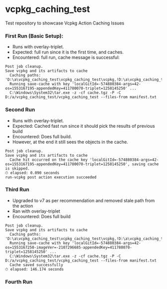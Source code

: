 # vcpkg_caching_test
Test repository to showcase Vcpkg Action Caching Issues

### First Run (Basic Setup):
- Runs with overlay-triplet.
- Expected: full run since it is the first time, and caches.
- Encountered: full run, cache message is successful:
```
Post job cleanup.
Save vcpkg and its artifacts to cache
  Caching paths: 'D:\a\vcpkg_caching_test\vcpkg_caching_test\vcpkg,!D:\a\vcpkg_caching_test\vcpkg_caching_test\vcpkg\packages,!D:\a\vcpkg_caching_test\vcpkg_caching_test\vcpkg\buildtrees,!D:\a\vcpkg_caching_test\vcpkg_caching_test\vcpkg\downloads,D:\a\vcpkg_caching_test\vcpkg_caching_test/clients/cpp/vcpkg_installed'
  Running save-cache with key 'localGitId=-574880384-args=42-os=1553167195-appendedKey=411780070-triplet=1258145250' ...
  C:\Windows\System32\tar.exe -z -cf cache.tgz -P -C D:/a/vcpkg_caching_test/vcpkg_caching_test --files-from manifest.txt
```

### Second Run
- Runs with overlay-triplet.
- Expected: Cached fast run since it should pick the results of previous build 
- Encountered: Does full build.
- However, at the end it still sees the objects in the cache.
```
Post job cleanup.
Save vcpkg and its artifacts to cache
  Cache hit occurred on the cache key 'localGitId=-574880384-args=42-os=1553167195-appendedKey=411780070-triplet=1258145250', saving cache is skipped.
⏱ elapsed: 0.090 seconds
run-vcpkg post action execution succeeded
```
### Third Run
- Upgraded to v7 as per recommendation and removed stale path from the action
- Ran with overlay-triplet
- Encountered: Does full build
```
Post job cleanup.
Save vcpkg and its artifacts to cache
  Caching paths: 'D:\a\vcpkg_caching_test\vcpkg_caching_test\vcpkg,!D:\a\vcpkg_caching_test\vcpkg_caching_test\vcpkg\packages,!D:\a\vcpkg_caching_test\vcpkg_caching_test\vcpkg\buildtrees,!D:\a\vcpkg_caching_test\vcpkg_caching_test\vcpkg\downloads,D:\a\vcpkg_caching_test\vcpkg_caching_test/vcpkg_installed'
  Running save-cache with key 'localGitId=-574880384-args=42-os=1553167250-imageVer=-2107296685-appendedKey=411780070-triplet=1258145250' ...
  C:\Windows\System32\tar.exe -z -cf cache.tgz -P -C D:/a/vcpkg_caching_test/vcpkg_caching_test --files-from manifest.txt
  Cache saved successfully
⏱ elapsed: 146.174 seconds
```

### Fourth Run
